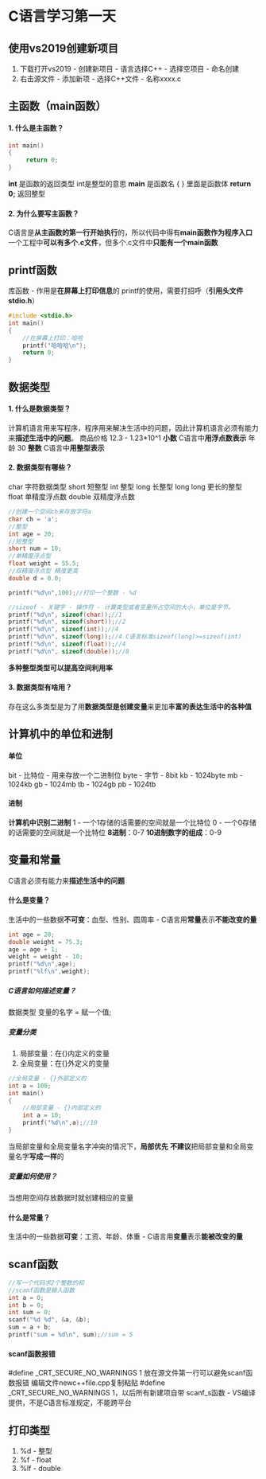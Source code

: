 # C语言学习第一天

## 使用vs2019创建新项目
1. 下载打开vs2019 - 创建新项目 - 语言选择C++ - 选择空项目 - 命名创建
2. 右击源文件 - 添加新项 - 选择C++文件 - 名称xxxx.c

## 主函数（main函数）
#### 1. 什么是主函数？
   ```c
   int main()
   {
        return 0;
   }
   ```
   **int** 是函数的返回类型 int是整型的意思
   **main** 是函数名
   {  } 里面是函数体
   **return 0;**  返回整型

#### 2. 为什么要写主函数？
C语言是**从主函数的第一行开始执行**的，所以代码中得有**main函数作为程序入口**  
一个工程中**可以有多个.c文件**，但多个.c文件中**只能有一个main函数** 

## printf函数
库函数 - 作用是**在屏幕上打印信息**的
printf的使用，需要打招呼（**引用头文件 stdio.h**）
```c
#include <stdio.h>
int main()
{
    //在屏幕上打印：哈哈
    printf("哈哈哈\n");
    return 0;
}
```

## 数据类型
#### 1. 什么是数据类型？
计算机语言用来写程序，程序用来解决生活中的问题，因此计算机语言必须有能力来**描述生活中的问题**。
商品价格 12.3 - 1.23*10^1 **小数** C语言中**用浮点数表示**
年龄 30  **整数** C语言中**用整型表示**

#### 2. 数据类型有哪些？
char 字符数据类型
short 短整型
int 整型
long 长整型
long long 更长的整型
float 单精度浮点数
double 双精度浮点数
```c
//创建一个空间ch来存放字符a
char ch = 'a'; 
//整型
int age = 20;
//短整型
short num = 10;
//单精度浮点型
float weight = 55.5;
//双精度浮点型 精度更高
double d = 0.0;

printf("%d\n",100);//打印一个整数 - %d

//sizeof - 关键字 - 操作符 - 计算类型或者变量所占空间的大小，单位是字节。
printf("%d\n", sizeof(char));//1
printf("%d\n", sizeof(short));//2
printf("%d\n", sizeof(int));//4
printf("%d\n", sizeof(long));//4 C语言标准sizeof(long)>=sizeof(int)
printf("%d\n", sizeof(float));//4
printf("%d\n", sizeof(double));//8
```
**多种整型类型可以提高空间利用率**

#### 3. 数据类型有啥用？
存在这么多类型是为了用**数据类型是创建变量**来更加**丰富的表达生活中的各种值**

## 计算机中的单位和进制
#### 单位
bit - 比特位 - 用来存放一个二进制位
byte - 字节 - 8bit
kb - 1024byte
mb - 1024kb
gb - 1024mb
tb - 1024gb
pb - 1024tb

#### 进制
**计算机中识别二进制**
1 - 一个1存储的话需要的空间就是一个比特位
0 - 一个0存储的话需要的空间就是一个比特位
**8进制**：0-7
**10进制数字的组成**：0-9

## 变量和常量
C语言必须有能力来**描述生活中的问题**
#### 什么是变量？
生活中的一些数据**不可变**：血型、性别、圆周率 - C语言用**常量**表示**不能改变的量**
```c
int age = 20;
double weight = 75.3;
age = age + 1;
weight = weight - 10;
printf("%d\n",age);
printf("%lf\n",weight);
```
##### C语言如何描述变量？
数据类型 变量的名字 = 赋一个值;

##### 变量分类
1. 局部变量：在{}内定义的变量
2. 全局变量：在{}外定义的变量
```c
//全局变量 - {}外部定义的
int a = 100;
int main()
{
    //局部变量 - {}内部定义的
    int a = 10;
    printf("%d\n",a);//10
}
```
当局部变量和全局变量名字冲突的情况下，**局部优先**
**不建议**把局部变量和全局变量名字**写成一样**的

   
##### 变量如何使用？
当想用空间存放数据时就创建相应的变量

#### 什么是常量？
生活中的一些数据**可变**：工资、年龄、体重 - C语言用**变量**表示**能被改变的量**

## scanf函数

```c
//写一个代码求2个整数的和
//scanf函数是输入函数
int a = 0;
int b = 0;
int sum = 0;
scanf("%d %d", &a, &b);
sum = a + b;
printf("sum = %d\n", sum);//sum = 5
```

#### scanf函数报错
 #define _CRT_SECURE_NO_WARNINGS 1
放在源文件第一行可以避免scanf函数报错
编辑文件newc++file.cpp复制粘贴 #define _CRT_SECURE_NO_WARNINGS 1，以后所有新建项自带
scanf_s函数 - VS编译提供，不是C语言标准规定，不能跨平台

## 打印类型
1. %d - 整型
2. %f - float
3. %lf - double

